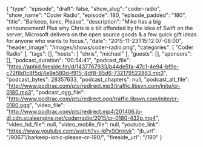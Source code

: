 {
  "type": "episode",
  "draft": false,
  "show_slug": "coder-radio",
  "show_name": "Coder Radio",
  "episode": 180,
  "episode_padded": "180",
  "title": "Barkeep, Ionic, Please",
  "description": "Mike has a big announcement! Plus why Chris is a bit offended by the idea of Swift on the server, Microsoft delivers on the open source goods & a few quick gift ideas for anyone who wants to focus.",
  "date": "2015-11-23T15:12:07-08:00",
  "header_image": "/images/shows/coder-radio.png",
  "categories": [
    "Coder Radio"
  ],
  "tags": [],
  "hosts": [
    "chris",
    "michael"
  ],
  "guests": [],
  "sponsors": [],
  "podcast_duration": "00:54:41",
  "podcast_file": "https://aphid.fireside.fm/d/1437767933/b44de5fa-47c1-4e94-bf9e-c72f8d1c8f5d/4e9e580d-f915-4df8-85d6-732179522863.mp3",
  "podcast_bytes": 28357633,
  "podcast_chapters": null,
  "podcast_alt_file": "http://www.podtrac.com/pts/redirect.mp3/traffic.libsyn.com/jnite/cr-0180.mp3",
  "podcast_ogg_file": "http://www.podtrac.com/pts/redirect.ogg/traffic.libsyn.com/jnite/cr-0180.ogg",
  "video_file": "http://www.podtrac.com/pts/redirect.mp4/201406.jb-dl.cdn.scaleengine.net/coderradio/2015/cr-0180-432p.mp4",
  "video_hd_file": null,
  "video_mobile_file": null,
  "youtube_link": "https://www.youtube.com/watch?v=-kPySOrrevk",
  "jb_url": "/90671/barkeep-ionic-please-cr-180/",
  "fireside_url": "/180"
}

